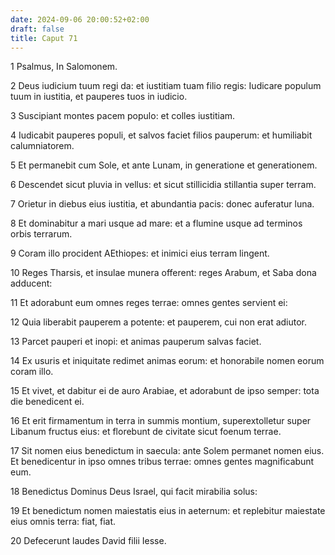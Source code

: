 ```yaml
---
date: 2024-09-06 20:00:52+02:00
draft: false
title: Caput 71
---
```





1 Psalmus, In Salomonem.

2 Deus iudicium tuum regi da: et iustitiam tuam filio regis: Iudicare populum tuum in iustitia, et pauperes tuos in iudicio.

3 Suscipiant montes pacem populo: et colles iustitiam.

4 Iudicabit pauperes populi, et salvos faciet filios pauperum: et humiliabit calumniatorem.

5 Et permanebit cum Sole, et ante Lunam, in generatione et generationem.

6 Descendet sicut pluvia in vellus: et sicut stillicidia stillantia super terram.

7 Orietur in diebus eius iustitia, et abundantia pacis: donec auferatur luna.

8 Et dominabitur a mari usque ad mare: et a flumine usque ad terminos orbis terrarum.

9 Coram illo procident AEthiopes: et inimici eius terram lingent.

10 Reges Tharsis, et insulae munera offerent: reges Arabum, et Saba dona adducent:

11 Et adorabunt eum omnes reges terrae: omnes gentes servient ei:

12 Quia liberabit pauperem a potente: et pauperem, cui non erat adiutor.

13 Parcet pauperi et inopi: et animas pauperum salvas faciet.

14 Ex usuris et iniquitate redimet animas eorum: et honorabile nomen eorum coram illo.

15 Et vivet, et dabitur ei de auro Arabiae, et adorabunt de ipso semper: tota die benedicent ei.

16 Et erit firmamentum in terra in summis montium, superextolletur super Libanum fructus eius: et florebunt de civitate sicut foenum terrae.

17 Sit nomen eius benedictum in saecula: ante Solem permanet nomen eius. Et benedicentur in ipso omnes tribus terrae: omnes gentes magnificabunt eum.

18 Benedictus Dominus Deus Israel, qui facit mirabilia solus:

19 Et benedictum nomen maiestatis eius in aeternum: et replebitur maiestate eius omnis terra: fiat, fiat.

20 Defecerunt laudes David filii Iesse.

